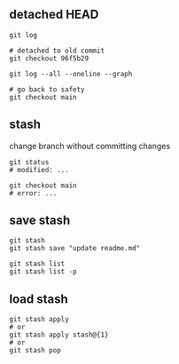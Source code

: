 ## detached HEAD
```shell
git log

# detached to old commit
git checkout 96f5b29

git log --all --oneline --graph

# go back to safety
git checkout main
```


## stash
change branch without committing changes
```shell
git status
# modified: ...

git checkout main
# error: ...
```

## save stash
```shell
git stash
git stash save "update readme.md"

git stash list
git stash list -p
```

## load stash
```shell
git stash apply
# or
git stash apply stash@{1}
# or
git stash pop
```
